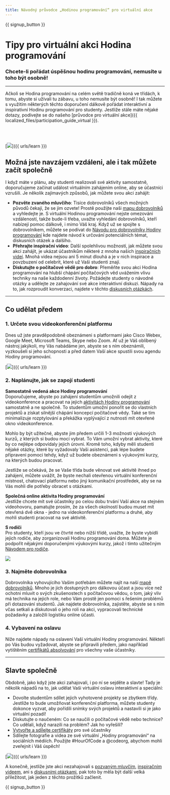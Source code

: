 ```yaml
---
title: Návodný průvodce „Hodinou programování“ pro virtuální akce
---
```


{{ signup_button }}

# Tipy pro virtuální akci Hodina programování

### Chcete-li pořádat úspěšnou hodinu programování, nemusíte u toho být osobně!

***

Ačkoli se Hodina programování na celém světě tradičně koná ve třídách, k tomu, abyste si užívali tu zábavu, u toho nemusíte být osobně! I tak můžete s využitím některých těchto doporučení dálkově pořádat interaktivní a inspirativní Hodinu programování pro studenty.  Jestliže stále máte nějaké dotazy, podívejte se do našeho [průvodce pro virtuální akce]({{ localized_files/participation_guide_virtual }}).

<br><br>

[<img src="/images/fit-600/Marketing/pexels-andrea-piacquadio-3762940.jpg" />]({{ urls/learn }})

## Možná jste navzájem vzdáleni, ale i tak můžete začít společně
I když máte v plánu, aby studenti realizovali své aktivity samostatně, doporučujeme začínat událost virtuálním zahájením online, aby se účastníci vzrušili. Je několik zajímavých způsobů, jak můžete svou akci zahájit: 

<ul>
<li><b>Pozvěte zvaného mluvčího</b>: Tisíce dobrovolníků všech možných původů čekají, že se jim ozvete! Prostě použijte naši <a href="https://code.org/volunteer/local">mapu dobrovolníků</a> a vyhledejte je. S virtuální Hodinou programování nejste omezováni vzdáleností, takže bude-li třeba, uvažte vyhledání dobrovolníků, kteří nabízejí pomoc dálkově, i mimo Váš kraj. Když už se spojíte s dobrovolníkem, můžete se podívat do <a href="http://hourofcode.com/us/how-to/volunteers">Návodu pro dobrovolníky Hodiny programování</a> kde najdete návod k určování potenciálních témat, diskusních otázek a dalšího.</li> 
<li><b>Přehrajte inspirační video</b>: Další spolehlivou možností, jak můžete svou akci zahájit, je ukázat účastníkům některé z mnoha našich <a href="http://hourofcode.com/us/promote/resources#videos">inspiračních videí</a>. Mnohá videa nejsou ani 5 minut dlouhá a je v nich inspirace a povzbuzení od celebrit, které už Vaši studenti znají.</li> 
<li><b>Diskutujte o počítačové vědě pro dobro</b>: Přeměňte svou akci Hodina programování na hlubší chápání počítačových věd uvážením vlivu techniky na naše každodenní životy. Požádejte studenty o návodné otázky a udělejte ze zahajování své akce interaktivní diskuzi. Nápady na to, jak rozproudit konverzaci, najdete v těchto <a href="https://code.org/csforgood#prompts">diskusních otázkách</a>.</li>
</ul>

---

## Co udělat předem

### 1. Určete svou videokonferenční platformu
Dnes už jste pravděpodobně obeznámeni s platformami jako Cisco Webex, Google Meet, Microsoft Teams, Skype nebo Zoom. Ať už je Váš oblíbený nástroj jakýkoli, my Vás nabádáme jen, abyste se s ním obeznámili, vyzkoušeli si jeho schopnosti a před datem Vaší akce spustili svou agendu Hodiny programování.

[<img src="/images/fit-600/Marketing/photo-of-boy-video-calling-with-a-woman-4145197.jpg" />]({{ urls/learn }})

### 2. Naplánujte, jak se zapojí studenti
**Samostatně vedená akce Hodiny programování**<br> Doporučujeme, abyste po zahájení studentům umožnili odejít z videokonference a pracovat na jejich <a href="https://hourofcode.com/us/learn">aktivitách Hodiny programování</a> samostatně a ne společně. To studentům umožní ponořit se do vlastních projektů a získat silnější chápání koncepcí počítačové vědy. Také se tím minimalizuje rozptylování a překážka vyplývající z nutnosti mít otevřené okno videokonference.

Mohlo by být užitečné, abyste jim předem určili 1-3 možnosti výukových kurzů, z kterých si budou moci vybrat. To Vám umožní vybrat aktivity, které by co nejlépe odpovídaly jejich úrovni. Kromě toho, kdyby měli studenti nějaké otázky, které by vyžadovaly Vaši asistenci, pak lépe budete připraveni pomoci tehdy, když už budete obeznámeni s výukovými kurzy, na kterých budou pracovat.

Jestliže se očekává, že se Vaše třída bude věnovat své aktivitě ihned po zahájení, můžete uvážit, že byste nechali otevřenou virtuální konferenční místnost, chatovací platformu nebo jiný komunikační prostředek, aby se na Vás mohli dle potřeby obracet s otázkami.

**Společná online aktivita Hodiny programování**<br> Jestliže chcete mít své účastníky po celou dobu trvání Vaší akce na stejném videohovoru, pamatujte prosím, že za všech okolností budou muset mít otevřená dvě okna  - jedno na videokonferenční platformu a druhé, aby mohli studenti pracovat na své aktivitě.

**S rodiči**<br> Pro studenty, kteří jsou ve čtvrté nebo nižší třídě, uvažte, že byste vybídli jejich rodiče, aby zorganizovali Hodinu programování doma. Můžete je podpořit nějakými doporučenými výukovými kurzy, jakož i tímto užitečným <a href="https://hourofcode.com/us/how-to/parents">Návodem pro rodiče</a>.

[<img src="/images/fit-600/Marketing//happy-father-and-child-browsing-laptop-in-bedroom-4545778.jpg" />](https://hourofcode.com/us/how-to/parents)

### 3. Najměte dobrovolníka
Dobrovolníka vyhovujícího Vašim potřebám můžete najít na naší <a href="https://code.org/volunteer/local">mapě dobrovolníků</a>. Mnoho je jich dostupných pro dálkovou účast a jsou více než ochotni mluvit o svých zkušenostech s počítačovou vědou, o tom, jaký vliv má technika na jejich role, nebo Vám prostě jen pomoci s řešením problémů při dotazování studentů. Jak najdete dobrovolníka, zajistěte, abyste se s ním včas setkali a diskutovali o jeho roli na akci, vypracovali technické požadavky a založili logistiku online účasti.

### 4. Vybavení na oslavu
Níže najdete nápady na oslavení Vaší virtuální Hodiny programování. Někteří po Vás budou vyžadovat, abyste se připravili předem, jako například vytištěním <a href="https://code.org/certificates">certifikátů absolvování</a> pro všechny vaše účastníky.

---

## Slavte společně

Obdobně, jako když jste akci zahajovali, i po ní se sejděte a slavte! Tady je několik nápadů na to, jak udělat Vaši virtuální oslavu interaktivní a speciální:

- Dovolte studentům sdílet jejich vyhotovené projekty se zbytkem třídy. Jestliže to bude umožňovat konferenční platforma, můžete studenty dokonce vyzvat, aby pořídili snímky svých projektů a nastavili si je jako virtuální pozadí!
- Diskutujte o naučeném: Co se naučili o počítačové vědě nebo technice? Co udělali, když narazili na problém? Jak ho vyřešili?
- <a href="https://code.org/certificates">Vytvořte a sdílejte certifikáty</a> pro své účastníky
- Sdílejte fotografie a videa ze své virtuální „Hodiny programování“ na sociálních médiích. Použijte #HourOfCode a @codeorg, abychom mohli zveřejnit i Váš úspěch!

[<img src="/images/fit-600/Marketing/g8TUlHzF.jpeg" />]({{ urls/learn }})

A konečně, jestliže jste akci nezahajovali s <a href="https://code.org/volunteer/local">pozvaným mluvčím</a>, <a href="https://hourofcode.com/us/promote/resources#">inspiračním videem</a>, ani s <a href="https://code.org/csforgood#prompts">diskusními otázkami</a>, pak toto by měla být další velká příležitost, jak jeden z těchto prožitků začlenit.

{{ signup_button }}

